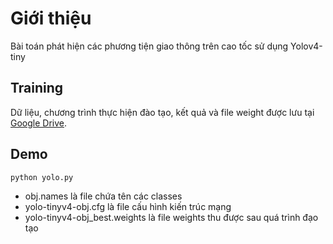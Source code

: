 # Giới thiệu
Bài toán phát hiện các phương tiện giao thông trên cao tốc sử dụng Yolov4-tiny

## Training
Dữ liệu, chương trình thực hiện đào tạo, kết quả và file weight được lưu tại [Google Drive](https://drive.google.com/drive/folders/14VeiBdrYskw0HTkGSZVKBAN6c75j6XPq?usp=sharing).

## Demo
```
python yolo.py
```
- obj.names là file chứa tên các classes
- yolo-tinyv4-obj.cfg là file cấu hình kiến trúc mạng
- yolo-tinyv4-obj_best.weights là file weights thu được sau quá trình đạo tạo

